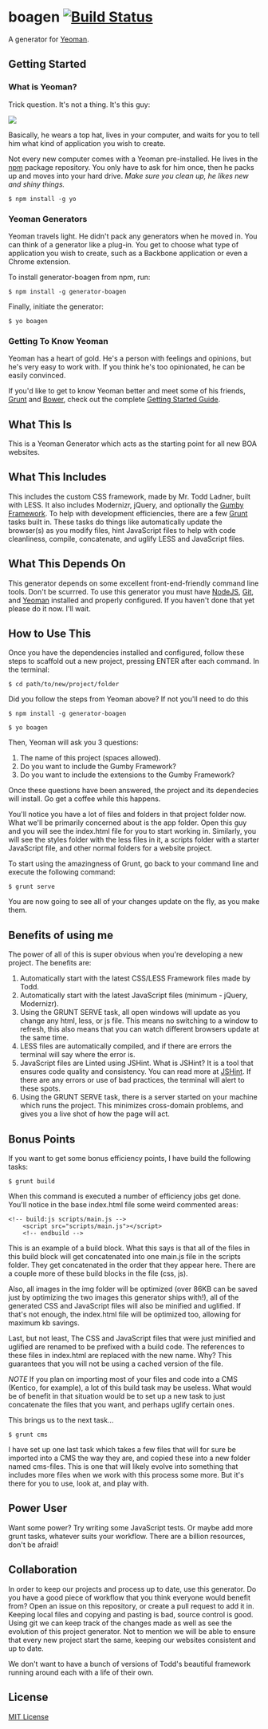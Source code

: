 # boagen [![Build Status](https://travis-ci.org/tylerama/boagen.png?branch=master)](https://travis-ci.org/tylerama/boagen)

A generator for [Yeoman](http://yeoman.io).


## Getting Started

### What is Yeoman?

Trick question. It's not a thing. It's this guy:

![](http://i.imgur.com/JHaAlBJ.png)

Basically, he wears a top hat, lives in your computer, and waits for you to tell him what kind of application you wish to create.

Not every new computer comes with a Yeoman pre-installed. He lives in the [npm](https://npmjs.org) package repository. You only have to ask for him once, then he packs up and moves into your hard drive. *Make sure you clean up, he likes new and shiny things.*

```
$ npm install -g yo
```

### Yeoman Generators

Yeoman travels light. He didn't pack any generators when he moved in. You can think of a generator like a plug-in. You get to choose what type of application you wish to create, such as a Backbone application or even a Chrome extension.

To install generator-boagen from npm, run:

```
$ npm install -g generator-boagen
```

Finally, initiate the generator:

```
$ yo boagen
```

### Getting To Know Yeoman

Yeoman has a heart of gold. He's a person with feelings and opinions, but he's very easy to work with. If you think he's too opinionated, he can be easily convinced.

If you'd like to get to know Yeoman better and meet some of his friends, [Grunt](http://gruntjs.com) and [Bower](http://bower.io), check out the complete [Getting Started Guide](https://github.com/yeoman/yeoman/wiki/Getting-Started).

## What This Is

This is a Yeoman Generator which acts as the starting point for all new BOA websites.

## What This Includes

This includes the custom CSS framework, made by Mr. Todd Ladner, built with LESS. It also includes Modernizr, jQuery, and optionally the [Gumby Framework](http://gumbyframework.com). To help with development efficiencies, there are a few [Grunt](http://gruntjs.com) tasks built in. These tasks do things like automatically update the browser(s) as you modify files, hint JavaScript files to help with code cleanliness, compile, concatenate, and uglify LESS and JavaScript files.

## What This Depends On

This generator depends on some excellent front-end-friendly command line tools. Don't be scurrred. To use this generator you must have [NodeJS](http://nodejs.org), [Git](http://git-scm.com/), and [Yeoman](http://yeoman.io) installed and properly configured. If you haven't done that yet please do it now. I'll wait.

## How to Use This

Once you have the dependencies installed and configured, follow these steps to scaffold out a new project, pressing ENTER after each command.
In the terminal:

```
$ cd path/to/new/project/folder
```
Did you follow the steps from Yeoman above? If not you'll need to do this

```
$ npm install -g generator-boagen
```
```
$ yo boagen
```

Then, Yeoman will ask you 3 questions:
1. The name of this project (spaces allowed).
2. Do you want to include the Gumby Framework?
3. Do you want to include the extensions to the Gumby Framework?

Once these questions have been answered, the project and its dependecies will install. Go get a coffee while this happens.

You'll notice you have a lot of files and folders in that project folder now. What we'll be primarily concerned about is the app folder. Open this guy and you will see the index.html file for you to start working in. Similarly, you will see the styles folder with the less files in it, a scripts folder with a starter JavaScript file, and other normal folders for a website project.

To start using the amazingness of Grunt, go back to your command line and execute the following command:

```
$ grunt serve
```

You are now going to see all of your changes update on the fly, as you make them.

## Benefits of using me

The power of all of this is super obvious when you're developing a new project. The benefits are:
1. Automatically start with the latest CSS/LESS Framework files made by Todd.
2. Automatically start with the latest JavaScript files (minimum - jQuery, Modernizr).
3. Using the GRUNT SERVE task, all open windows will update as you change any html, less, or js file. This means no switching to a window to refresh, this also means that you can watch different browsers update at the same time.
4. LESS files are automatically compiled, and if there are errors the terminal will say where the error is.
5. JavaScript files are Linted using JSHint. What is JSHint? It is a tool that ensures code quality and consistency. You can read more at [JSHint](http://jshint.com). If there are any errors or use of bad practices, the terminal will alert to these spots.
6. Using the GRUNT SERVE task, there is a server started on your machine which runs the project. This minimizes cross-domain problems, and gives you a live shot of how the page will act.

## Bonus Points
If you want to get some bonus efficiency points, I have build the following tasks:

```
$ grunt build
```
When this command is executed a number of efficiency jobs get done. You'll notice in the base index.html file some weird commented areas:
```
<!-- build:js scripts/main.js -->
    <script src="scripts/main.js"></script>
    <!-- endbuild -->
```
This is an example of a build block. What this says is that all of the files in this build block will get concatenated into one main.js file in the scripts folder. They get concatenated in the order that they appear here. There are a couple more of these build blocks in the file (css, js).

Also, all images in the img folder will be optimized (over 86KB can be saved just by optimizing the two images this generator ships with!), all of the generated CSS and JavaScript files will also be minified and uglified. If that's not enough, the index.html file will be optimized too, allowing for maximum kb savings.

Last, but not least, The CSS and JavaScript files that were just minified and uglified are renamed to be prefixed with a build code. The references to these files in index.html are replaced with the new name. Why? This guarantees that you will not be using a cached version of the file.

*NOTE* If you plan on importing most of your files and code into a CMS (Kentico, for example), a lot of this build task may be useless. What would be of benefit in that situation would be to set up a new task to just concatenate the files that you want, and perhaps uglify certain ones.

This brings us to the next task...

```
$ grunt cms
```
I have set up one last task which takes a few files that will for sure be imported into a CMS the way they are, and copied these into a new folder named cms-files. This is one that will likely evolve into something that includes more files when we work with this process some more. But it's there for you to use, look at, and play with.

## Power User
Want some power? Try writing some JavaScript tests. Or maybe add more grunt tasks, whatever suits your workflow. There are a billion resources, don't be afraid!

## Collaboration
In order to keep our projects and process up to date, use this generator. Do you have a good piece of workflow that you think everyone would benefit from? Open an issue on this repository, or create a pull request to add it in. Keeping local files and copying and pasting is bad, source control is good. Using git we can keep track of the changes made as well as see the evolution of this project generator. Not to mention we will be able to ensure that every new project start the same, keeping our websites consistent and up to date.

We don't want to have a bunch of versions of Todd's beautiful framework running around each with a life of their own.

## License

[MIT License](http://en.wikipedia.org/wiki/MIT_License)
